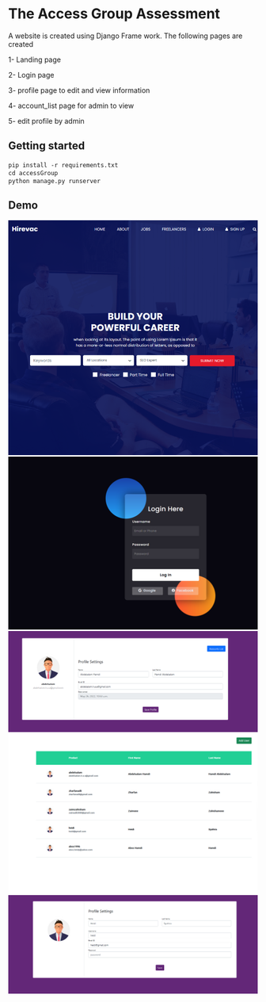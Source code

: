 # The Access Group Assessment

A website is created using Django Frame work. 
The following pages are created

1- Landing page

2- Login page 

3- profile page to edit and view information 

4- account_list page for admin to view 

5- edit profile by admin 


## Getting started

```
pip install -r requirements.txt
cd accessGroup
python manage.py runserver
```

## Demo
![image-5.png](./image-5.png)
![image-1.png](./image-1.png)
![image-2.png](./image-2.png)
![image-3.png](./image-3.png)
![image-4.png](./image-4.png)

